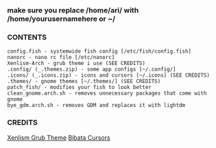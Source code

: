 ### make sure you replace /home/ari/ with /home/yourusernamehere or ~/
### CONTENTS
```text
config.fish - systemwide fish config [/etc/fish/config.fish]
nanorc - nano rc file [/etc/nanorc]
Xenlism-Arch - grub theme i use (SEE CREDITS)
.config/ (_.themes.zip) - some app configs [~/.config/]
.icons/ (_.icons.zip) - icons and cursors [~/.icons] (SEE CREDITS)
.themes/ - gnome themes [~/.themes/] (SEE CREDITS)
patch_fish/ - modifies your fish to look better
clean_gnome.arch.sh - removes unnecessary packages that come with gnome
bye_gdm.arch.sh - removes GDM and replaces it with lightdm
```

### CREDITS
[Xenlism Grub Theme](https://www.gnome-look.org/p/1440862/)
[Bibata Cursors](https://www.gnome-look.org/p/1197198/)
